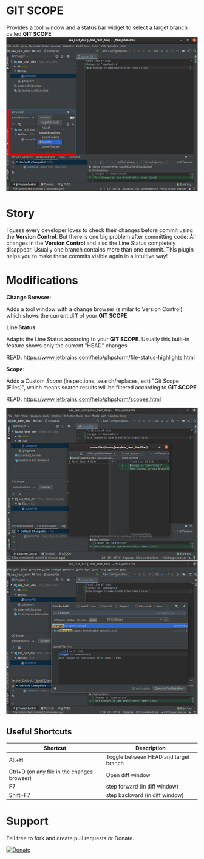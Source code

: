 # GIT SCOPE
Provides a tool window and a status bar widget to select a target branch called **GIT SCOPE**
![](docs/01_toolwindow.png)
# Story
I guess every developer loves to check their changes before commit using the **Version Control**.
But there is one big problem after committing code: All changes in the **Version Control** and also the Line Status completely disappear.
Usually one branch contains more than one commit. This plugin helps you to make these commits visible again in a intuitive way!

# Modifications

**Change Browser:**

Adds a tool window with a change browser (similar to Version Control) which shows the current diff of your **GIT SCOPE**

**Line Status:**

Adapts the Line Status according to your **GIT SCOPE**. Usually this built-in feature shows only the current "HEAD" changes

READ: https://www.jetbrains.com/help/phpstorm/file-status-highlights.html

**Scope:**

Adds a Custom *Scope* (inspections, search/replaces, ect) "Git Scope (Files)", which means search results will be filtered according to **GIT SCOPE**

READ: https://www.jetbrains.com/help/phpstorm/scopes.html

![](docs/02_rollback.png)
![](docs/03_scope.png)

## Useful Shortcuts
| Shortcut | Description |
| --- | --- |
| Alt+H | Toggle between HEAD and target branch |
| Ctrl+D (on any file in the changes browser) | Open diff window  
| F7 | step forward (in diff window)
| Shift+F7 | step backward (in diff window)

# Support

Fell free to fork and create pull requests or Donate.

[![Donate](https://img.shields.io/badge/Donate-PayPal-green.svg)](https://www.paypal.com/donate/?hosted_button_id=PMWP69QKJGWFC)